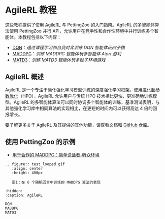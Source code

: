 # AgileRL 教程

这些教程提供了使用 [AgileRL](https://github.com/AgileRL/AgileRL) 与 PettingZoo 的入门指南。AgileRL 的多智能体算法使用 PettingZoo 并行 API，允许用户在竞争性和合作性环境中并行训练多个智能体。本教程包括以下内容：

* [DQN](DQN.md)：_通过课程学习和自我对弈训练 DQN 智能体玩四子棋_
* [MADDPG](MADDPG.md)：_训练 MADDPG 智能体玩多智能体 Atari 游戏_
* [MATD3](MATD3.md)：_训练 MATD3 智能体玩多粒子环境游戏_

## AgileRL 概述

AgileRL 是一个专注于简化强化学习模型训练的深度强化学习框架。使用[进化超参数优化](https://agilerl.readthedocs.io/en/latest/api/hpo/index.html)（HPO），AgileRL 允许用户与传统 HPO 技术相比更快、更准确地训练模型。AgileRL 的多智能体算法可以同时协调多个智能体的训练，基准测试表明，与其他强化学习库中相同算法的实现相比，在更短的时间内可以获得高达 4 倍的回报增长。

要了解更多关于 AgileRL 及其提供的其他功能，请查看[文档](https://agilerl.readthedocs.io/en/latest/)和 [GitHub 仓库](https://github.com/agilerl/agilerl)。

## 使用 PettingZoo 的示例

* [用于合作的 MADDPG：简单说话者-听众环境](https://agilerl.readthedocs.io/en/latest/multi_agent_training/index.html)


```{eval-rst}
.. figure:: test_looped.gif
   :align: center
   :height: 400px

   图1：在 6 个随机回合中训练的 MADDPG 算法的表现
```

```{toctree}
:hidden:
:caption: AgileRL

DQN
MADDPG
MATD3
```
